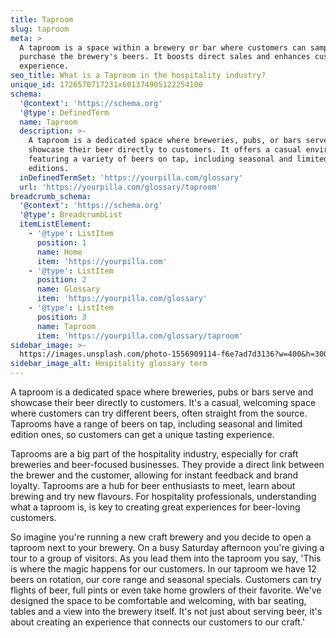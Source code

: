 ```yaml
---
title: Taproom
slug: taproom
meta: >
  A taproom is a space within a brewery or bar where customers can sample and
  purchase the brewery's beers. It boosts direct sales and enhances customer
  experience.
seo_title: What is a Taproom in the hospitality industry?
unique_id: 1726570717231x601374905122254100
schema:
  '@context': 'https://schema.org'
  '@type': DefinedTerm
  name: Taproom
  description: >-
    A taproom is a dedicated space where breweries, pubs, or bars serve and
    showcase their beer directly to customers. It offers a casual environment
    featuring a variety of beers on tap, including seasonal and limited
    editions.
  inDefinedTermSet: 'https://yourpilla.com/glossary'
  url: 'https://yourpilla.com/glossary/taproom'
breadcrumb_schema:
  '@context': 'https://schema.org'
  '@type': BreadcrumbList
  itemListElement:
    - '@type': ListItem
      position: 1
      name: Home
      item: 'https://yourpilla.com'
    - '@type': ListItem
      position: 2
      name: Glossary
      item: 'https://yourpilla.com/glossary'
    - '@type': ListItem
      position: 3
      name: Taproom
      item: 'https://yourpilla.com/glossary/taproom'
sidebar_image: >-
  https://images.unsplash.com/photo-1556909114-f6e7ad7d3136?w=400&h=300&fit=crop&auto=format
sidebar_image_alt: Hospitality glossary term
---
```

A taproom is a dedicated space where breweries, pubs or bars serve and showcase their beer directly to customers. It's a casual, welcoming space where customers can try different beers, often straight from the source. Taprooms have a range of beers on tap, including seasonal and limited edition ones, so customers can get a unique tasting experience.

Taprooms are a big part of the hospitality industry, especially for craft breweries and beer-focused businesses. They provide a direct link between the brewer and the customer, allowing for instant feedback and brand loyalty. Taprooms are a hub for beer enthusiasts to meet, learn about brewing and try new flavours. For hospitality professionals, understanding what a taproom is, is key to creating great experiences for beer-loving customers.

So imagine you're running a new craft brewery and you decide to open a taproom next to your brewery. On a busy Saturday afternoon you're giving a tour to a group of visitors. As you lead them into the taproom you say, 'This is where the magic happens for our customers. In our taproom we have 12 beers on rotation, our core range and seasonal specials. Customers can try flights of beer, full pints or even take home growlers of their favorite. We've designed the space to be comfortable and welcoming, with bar seating, tables and a view into the brewery itself. It's not just about serving beer, it's about creating an experience that connects our customers to our craft.'
